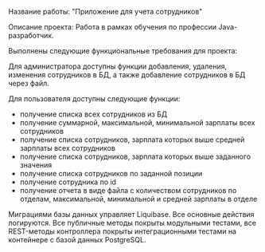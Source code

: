 Название работы: "Приложение для учета сотрудников" 

Описание проекта: Работа в рамках обучения по профессии Java-разработчик. 

Выполнены следующие функциональные требования для проекта: 

Для администратора доступны функции добавления, удаления, изменения сотрудников в БД, а также добавление сотрудников в БД через файл.

Для пользователя доступны следующие функции:
- получение списка всех сотрудников из БД
- получение суммарной, максимальной, минимальной зарплаты всех сотрудников
- получение списка сотрудников, зарплата которых выше средней зарплаты всех сотрудников
- получение списка сотрудников, зарплата которых выше заданного значения
- получение списка сотрудников по заданной позиции
- получение сотрудника по id
- получение отчета в виде файла с количеством сотрудников по отделам, максимальной, минимальной и средней зарплаты в отделе

Миграциями базы данных управляет Liquibase. 
Все основные действия логируются.
Все публичные методы покрыты модульными тестами, все REST-методы контроллера покрыты интеграционными тестами на контейнере с базой данных PostgreSQL.
